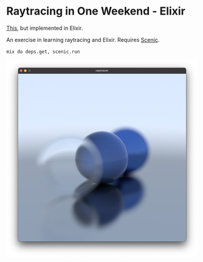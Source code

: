 # Raytracing in One Weekend - Elixir

[This](https://raytracing.github.io/books/RayTracingInOneWeekend.html), but implemented in Elixir.

An exercise in learning raytracing and Elixir. Requires [Scenic](https://hexdocs.pm/scenic/welcome.html).

```
mix do deps.get, scenic.run
```

![This is what this project will produce](render.png)
